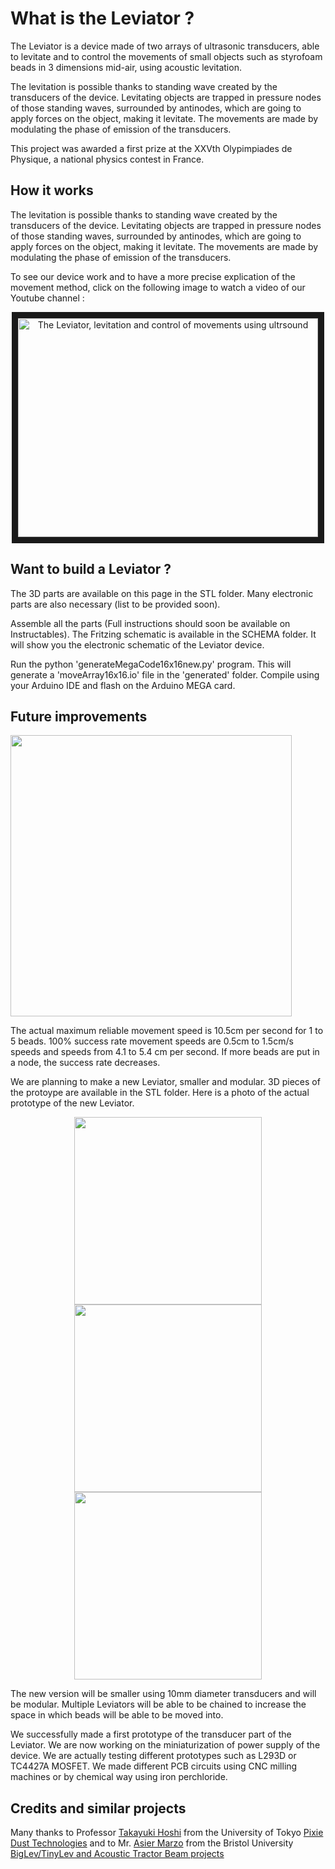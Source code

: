 # What is the Leviator ?

The Leviator is a device made of two arrays of ultrasonic transducers, able to levitate and to control the movements of small objects such as styrofoam beads in 3 dimensions mid-air, using acoustic levitation. 

The levitation is possible thanks to standing wave created by the transducers of the device. Levitating objects are trapped in pressure nodes of those standing waves, surrounded by antinodes, which are going to apply forces on the object, making it levitate. The movements are made by modulating the phase of emission of the transducers. 

This project was awarded a first prize at the XXVth Olypimpiades de Physique, a national physics contest in France.

## How it works

The levitation is possible thanks to standing wave created by the transducers of the device. Levitating objects are trapped in pressure nodes of those standing waves, surrounded by antinodes, which are going to apply forces on the object, making it levitate. The movements are made by modulating the phase of emission of the transducers. 

To see our device work and to have a more precise explication of the movement method, click on the following image to watch a video of our Youtube channel :
<p align="center">
<a href="http://www.youtube.com/watch?feature=player_embedded&v=FV5mTikOukU
" target="_blank"><img src="http://img.youtube.com/vi/FV5mTikOukU/0.jpg" 
alt="The Leviator, levitation and control of movements using ultrsound" width="480" height="350" border="10" /></a>
</p>



## Want to build a Leviator ?

The 3D parts are available on this page in the STL folder. Many electronic parts are also necessary (list to be provided soon).

Assemble all the parts (Full instructions should soon be available on Instructables). The Fritzing schematic is available in the SCHEMA folder. It will show you the electronic schematic of the Leviator device.

Run the python 'generateMegaCode16x16new.py' program. This will generate a 'moveArray16x16.io' file in the 'generated' folder. Compile using your Arduino IDE and flash on the Arduino MEGA card.


## Future improvements

<p align="left">
  <img src="https://raw.githubusercontent.com/ttraverdy/Leviator-Project/master/IMAGES/Chart%20of%20the%20movement%20success%20percentage%20at%20different%20movement%20speeds.png" width="450"/> 
</p>
The actual maximum reliable movement speed is 10.5cm per second for 1 to 5 beads. 100% success rate movement speeds are 0.5cm to 1.5cm/s speeds and speeds from 4.1 to 5.4 cm per second. If more beads are put in a node, the success rate decreases.


We are planning to make a new Leviator, smaller and modular. 3D pieces of the protoype are available in the STL folder. Here is a photo of the actual prototype of the new Leviator. 
<p align="center">
  <img src="https://raw.githubusercontent.com/ttraverdy/Leviator-Project/master/IMAGES/P1172850.jpg" width="300"/> 
  <img src="https://raw.githubusercontent.com/ttraverdy/Leviator-Project/master/IMAGES/P1172851.jpg" width="300"/> 
  <img src="https://raw.githubusercontent.com/ttraverdy/Leviator-Project/master/IMAGES/P1172857.jpg" width="300"/> 
</p>
The new version will be smaller using 10mm diameter transducers and will be modular. Multiple Leviators will be able to be chained to increase the space in which beads will be able to be moved into.

We successfully made a first prototype of the transducer part of the Leviator. We are now working on the miniaturization of power supply of the device. We are actually testing different prototypes such as L293D or TC4427A MOSFET. 
We made different PCB circuits using CNC milling machines or by chemical way using iron perchloride.

## Credits and similar projects

Many thanks to Professor [Takayuki Hoshi](http://hoshistar81.jp/) from the University of Tokyo [Pixie Dust Technologies](http://pixiedusttech.com/) and to Mr. [Asier Marzo](https://www.researchgate.net/profile/Asier_Marzo) from the Bristol University [BigLev/TinyLev and Acoustic Tractor Beam projects](http://www.instructables.com/member/Asier%20Marzo/)




